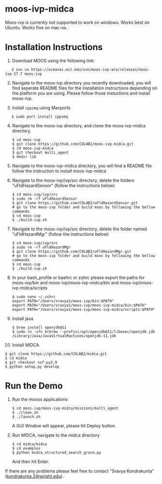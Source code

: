 # moos-ivp-midca 
Moos-ivp is currently not supported to work on windows.
Works best on Ubuntu.
Works fine on mac-os.

# Installation Instructions
1. Download MOOS using the following link:
```
   $ svn co https://oceanai.mit.edu/svn/moos-ivp-aro/releases/moos-ivp-17.7 moos-ivp
```
2. Navigate to the moos-ivp directory you recently downloaded, you will find seperate README files for the installation instructions depending on the platform you are using. Please follow those instuctions and install moos-ivp.

3. Install `cppzmq` using Macports
```
   $ sudo port install cppzmq
```

4. Navigate to the moos-ivp directory, and clone the moos-ivp-midca directory.
   ```
   $ cd moos-ivp
   $ git clone https://github.com/COLAB2/moos-ivp-midca.git
   $ cd moos-ivp-midca
   $ git checkout multi_agent
   $ mkdir lib
   ```
5. Navigate to the moos-ivp-midca directory, you will find a README file follow the instruction to install moos-ivp-midca

6. Navigate to the moos-ivp/ivp/src directory, delete the folders "uFldHazardSensor" (follow the instructions below)
    ```
    $ cd moos-ivp/ivp/src
    $ sudo rm -rf uFldHazardSensor
    $ git clone https://github.com/COLAB2/uFldHazardSensor.git
    # go to the moos-ivp folder and build moos by following the bellow commands
    $ cd moos-ivp
    $ ./build-ivp.sh
    ```
  
7. Navigate to the moos-ivp/ivp/src directory, delete the folder named "uFldHazardMgr" (follow the instructions below)
    ```
    $ cd moos-ivp/ivp/src
    $ sudo rm -rf uFldHazardMgr
    $ git clone https://github.com/COLAB2/uFldHazardMgr.git
    # go to the moos-ivp folder and build moos by following the bellow commands
    $ cd moos-ivp
    $ ./build-ivp.sh
    ```

8. In your bash_profile or bashrc or zshrc please export the paths for moos-ivp/bin and moos-ivp/moos-ivp-midca/bin and moos-ivp/moos-ivp-midca/scripts
   ```
   $ sudo nano ~/.zshrc
   export PATH="/Users/sravya1/moos-ivp/bin:$PATH"
   export PATH="/Users/sravya1/moos-ivp/moos-ivp-midca/bin:$PATH"
   export PATH="/Users/sravya1/moos-ivp/moos-ivp-midca/scripts:$PATH"
   ```

9. Install java
   ```
   $ brew install openjdk@11
   $ sudo ln -sfn $(brew --prefix)/opt/openjdk@11/libexec/openjdk.jdk /Library/Java/JavaVirtualMachines/openjdk-11.jdk
   ```
   
10. Install MIDCA
   ```
   $ git clone https://github.com/COLAB2/midca.git
   $ cd midca
   $ git checkout nsf-py3.9
   $ python setup.py develop
   ```

# Run the Demo
1. Run the mooos applications
    ```
    $ cd moos-ivp/moos-ivp-midca/missions/multi_agent
    $ ./clean.sh
    $ ./launch.sh
    ```
   A GUI Window will appear, please hit Deploy button.
   
2. Run MIDCA, navigate to the midca directory
    ```
    $ cd midca/midca
    $ cd examples
    $ python midca_structured_search_grace.py
    ```
   And then hit Enter.
   
   
 If there are any problems please feel free to contact "Sravya Kondrakunta" (kondrakunta.2@wright.edu).


